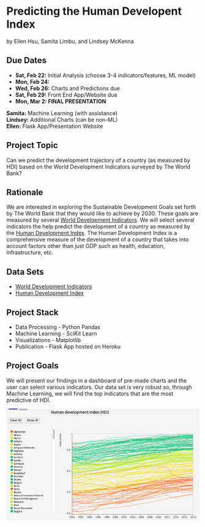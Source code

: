 # Predicting the Human Developent Index
by Ellen Hsu, Samita Limbu, and Lindsey McKenna


## Due Dates
- **Sat, Feb 22:** Initial Analysis (choose 3-4 indicators/features, ML model)
- **Mon, Feb 24:** 
- **Wed, Feb 26:** Charts and Predictions due
- **Sat, Feb 29:** Front End App/Website due
- **Mon, Mar 2: FINAL PRESENTATION**

**Samita:** Machine Learning (with assistance)<br>
**Lindsey:** Additional Charts (can be non-ML)<br>
**Ellen:** Flask App/Presentation Website<br>


## Project Topic
Can we predict the development trajectory of a country (as measured by HDI) based on the World Development Indicators surveyed by The World Bank?


## Rationale 
We are interested in exploring the Sustainable Development Goals set forth by The World Bank that they would like to achieve by 2030. These goals are measured by several [World Development Indicators](http://datatopics.worldbank.org/world-development-indicators/). We will select several indicators the help predict the development of a country as measured by the [Human Development Index](http://hdr.undp.org/en/data#). The Human Development Index is a comprehensive measure of the development of a country that takes into account factors other than just GDP such as health, education, infrastructure, etc. 


## Data Sets
- [World Development Indicators](http://datatopics.worldbank.org/world-development-indicators/)
- [Human Development Index](http://hdr.undp.org/en/data#)


## Project Stack
- Data Processing - Python Pandas
- Machine Learning - SciKit Learn
- Visualizations - Matplotlib
- Publication - Flask App hosted on Heroku


## Project Goals
We will present our findings in a dashboard of pre-made charts and the user can select various indicators. Our data set is very robust so, through Machine Learning, we will find the top indicators that are the most predictive of HDI. 

![**Chart Inspo**](resources/images/inspo-hdi.png)<br>
